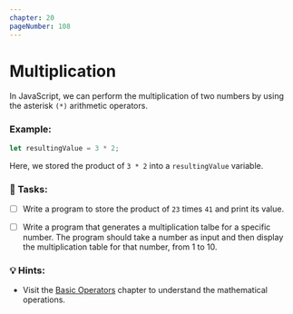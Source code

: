 ```yaml
---
chapter: 20
pageNumber: 108
---
```


# Multiplication

In JavaScript, we can perform the multiplication of two numbers by using the asterisk `(*)` arithmetic operators.&#x20;

### Example:

```javascript
let resultingValue = 3 * 2;
```

Here, we stored the product of `3 * 2` into a `resultingValue` variable.

### 📝 Tasks:

- [ ] Write a program to store the product of `23` times `41` and print its value.

- [ ] Write a program that generates a multiplication talbe for a specific number. The program should take a number as input and then display the multiplication table for that number, from 1 to 10.

### 💡 Hints:

- Visit the [Basic Operators](../numbers/operators.md) chapter to understand the mathematical operations.
